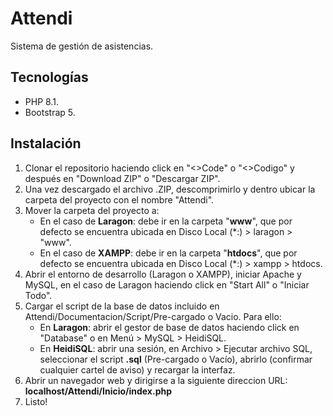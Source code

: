 # Attendi
Sistema de gestión de asistencias.

## Tecnologías
- PHP 8.1.
- Bootstrap 5.

## Instalación
1. Clonar el repositorio haciendo click en "<>Code" o "<>Codigo" y después en "Download ZIP" o "Descargar ZIP".
2. Una vez descargado el archivo .ZIP, descomprimirlo y dentro ubicar la carpeta del proyecto con el nombre "Attendi".
3. Mover la carpeta del proyecto a:
    - En el caso de **Laragon**: debe ir en la carpeta "**www**", que por defecto se encuentra ubicada en Disco Local (*:) > laragon > "www".
    - En el caso de **XAMPP**: debe ir en la carpeta "**htdocs**", que por defecto se encuentra ubicada en Disco Local (*:) > xampp > htdocs.
4. Abrir el entorno de desarrollo (Laragon o XAMPP), iniciar Apache y MySQL, en el caso de Laragon haciendo click en "Start All" o "Iniciar Todo".
5. Cargar el script de la base de datos incluido en Attendi/Documentacion/Script/Pre-cargado o Vacio. Para ello:
    - En **Laragon**: abrir el gestor de base de datos haciendo click en "Database" o en Menú > MySQL > HeidiSQL.
    - En **HeidiSQL**: abrir una sesión, en Archivo > Ejecutar archivo SQL, seleccionar el script **.sql** (Pre-cargado o Vacío), abrirlo (confirmar cualquier cartel de aviso) y recargar la interfaz.
6. Abrir un navegador web y dirigirse a la siguiente direccion URL: **localhost/Attendi/Inicio/index.php**
7. Listo!
